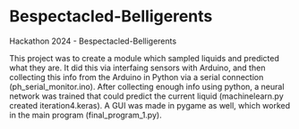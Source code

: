 # Bespectacled-Belligerents
Hackathon 2024 - Bespectacled-Belligerents


This project was to create a module which sampled liquids and predicted what they are. It did this via interfaing sensors with Arduino, and then collecting this info from the Arduino in Python via a serial connection (ph_serial_monitor.ino). After collecting enough info using python, a neural network was trained that could predict the current liquid (machinelearn.py created iteration4.keras). A GUI was made in pygame as well, which worked in the main program (final_program_1.py).
